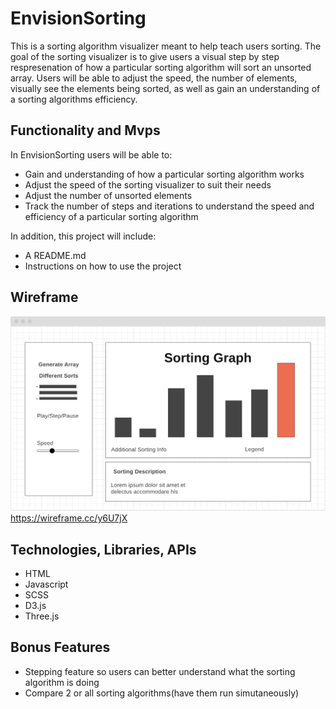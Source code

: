 # EnvisionSorting
This is a sorting algorithm visualizer meant to help teach users sorting.
The goal of the sorting visualizer is to give users a visual step by step respresenation of how a particular sorting algorithm will sort an unsorted array. Users will be able to adjust the speed, the number of elements, visually see the elements being sorted, as well as gain an understanding of a sorting algorithms efficiency.

## Functionality and Mvps

In EnvisionSorting users will be able to:
- Gain and understanding of how a particular sorting algorithm works
- Adjust the speed of the sorting visualizer to suit their needs
- Adjust the number of unsorted elements
- Track the number of steps and iterations to understand the speed and efficiency of a particular sorting algorithm

In addition, this project will include:
- A README.md
- Instructions on how to use the project

## Wireframe
![alt text](/wireframe.png)
https://wireframe.cc/y6U7jX

## Technologies, Libraries, APIs
- HTML
- Javascript
- SCSS
- D3.js
- Three.js

## Bonus Features
- Stepping feature so users can better understand what the sorting algorithm is doing
- Compare 2 or all sorting algorithms(have them run simutaneously)